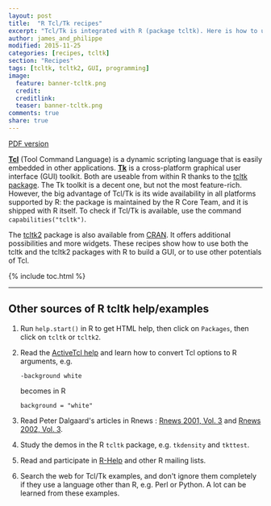 ```yaml
---
layout: post
title:  "R Tcl/Tk recipes"
excerpt: "Tcl/Tk is integrated with R (package tcltk). Here is how to use it..."
author: james_and_philippe
modified: 2015-11-25
categories: [recipes, tcltk]
section: "Recipes"
tags: [tcltk, tcltk2, GUI, programming]
image:
  feature: banner-tcltk.png
  credit: 
  creditlink: 
  teaser: banner-tcltk.png
comments: true
share: true
---
```


<a markdown="0" href="{{ site.images }}/recipes-tcltk/Rtcltk.pdf" class="btn" target="_self"><i class="fa fa-file-pdf-o"></i> PDF version</a>

**[Tcl](http://www.tcl.tk)** (Tool Command Language) is a dynamic scripting language that is easily embedded in other applications. **[Tk](http://www.tkdocs.com)** is a cross-platform graphical user interface (GUI) toolkit. Both are useable from within R thanks to the [tcltk package](https://stat.ethz.ch/R-manual/R-devel/library/tcltk/html/tcltk-package.html). The Tk toolkit is a decent one, but not the most feature-rich. However, the big advantage of Tcl/Tk is its wide availability in all platforms supported by R: the package is maintained by the R Core Team, and it is shipped with R itself. To check if Tcl/Tk is available, use the command `capabilities("tcltk")`.

The [tcltk2]() package is also available from [CRAN](). It offers additional possibilities and more widgets. These recipes show how to use both the tcltk and the tcltk2 packages with R to build a GUI, or to use other potentials of Tcl.



{% include toc.html %}

---

## Other sources of R tcltk help/examples

1. Run `help.start()` in R to get HTML help, then click on `Packages`, then click on `tcltk` or `tcltk2`.

2. Read the [ActiveTcl help](http://docs.activestate.com/activetcl/8.6/full_toc.html) and learn how to convert Tcl options to R arguments, e.g.
    
    ```
    -background white
    ```
    
    becomes in R
    
    ```
    background = "white"
    ```

3. Read Peter Dalgaard's articles in Rnews : [Rnews 2001, Vol. 3](https://cran.r-project.org/doc/Rnews/Rnews_2001-3.pdf) and [Rnews 2002, Vol. 3](https://cran.r-project.org/doc/Rnews/Rnews_2002-3.pdf).

4. Study the demos in the R `tcltk` package, e.g. `tkdensity` and `tkttest`.

5. Read and participate in [R-Help](https://www.r-project.org/mail.html) and other R mailing lists.

6. Search the web for Tcl/Tk examples, and don't ignore them completely if they use a language other than R, e.g. Perl or Python. A lot can be learned from these examples.
